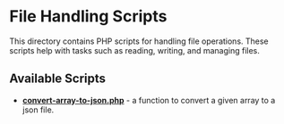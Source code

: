 # File Handling Scripts

This directory contains PHP scripts for handling file operations. These scripts help with tasks such as reading, writing, and managing files.

## Available Scripts

- **[convert-array-to-json.php](https://github.com/abdohwebdev/php-useful-scripts/tree/main/file_handling/convert-array-to-json.php)** - a function to convert a given array to a json file.

